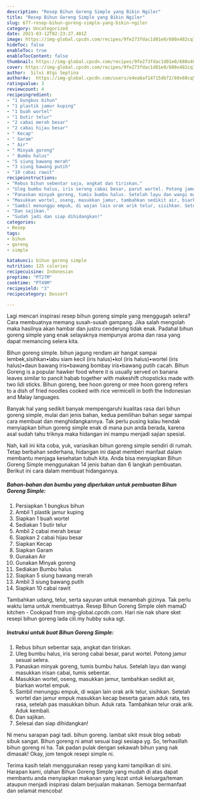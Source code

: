 ```yaml
---
description: "Resep Bihun Goreng Simple yang Bikin Ngiler"
title: "Resep Bihun Goreng Simple yang Bikin Ngiler"
slug: 677-resep-bihun-goreng-simple-yang-bikin-ngiler
category: Uncategorized
date: 2021-03-12T02:23:27.401Z
image: https://img-global.cpcdn.com/recipes/9fe273fdac1d01e0/680x482cq70/bihun-goreng-simple-foto-resep-utama.jpg
hideToc: false
enableToc: true
enableTocContent: false
thumbnail: https://img-global.cpcdn.com/recipes/9fe273fdac1d01e0/680x482cq70/bihun-goreng-simple-foto-resep-utama.jpg
cover: https://img-global.cpcdn.com/recipes/9fe273fdac1d01e0/680x482cq70/bihun-goreng-simple-foto-resep-utama.jpg
author:  Silvi Atgi Septina
authorAv:  https://img-global.cpcdn.com/users/e4ea6af14715db72/60x60cq50/avatar.jpg
ratingvalue: 3
reviewcount: 4
recipeingredient:
- "1 bungkus bihun"
- "1 plastik jamur kuping"
- "1 buah wortel"
- "1 butir telur"
- "2 cabai merah besar"
- "2 cabai hijau besar"
- " Kecap"
- " Garam"
- " Air"
- " Minyak goreng"
- " Bumbu halus"
- "5 siung bawang merah"
- "3 siung bawang putih"
- "10 cabai rawit"
recipeinstructions:
- "Rebus bihun sebentar saja, angkat dan tiriskan."
- "Uleg bumbu halus, iris serong cabai besar, parut wortel. Potong jamur sesuai selera."
- "Panaskan minyak goreng, tumis bumbu halus. Setelah layu dan wangi masukkan irisan cabai, tumis sebentar."
- "Masukkan wortel, oseng, masukkan jamur, tambahkan sedikit air, biarkan wortel empuk."
- "Sambil menunggu empuk, di wajan lain orak arik telur, sisihkan. Setelah wortel dan jamur empuk masukkan kecap beserta garam aduk rata, tes rasa, setelah pas masukkan bihun. Aduk rata. Tambahkan telur orak arik. Aduk kembali."
- "Dan sajikan."
- "Sudah jadi dan siap dihidangkan!"
categories:
- Resep
tags:
- bihun
- goreng
- simple

katakunci: bihun goreng simple 
nutrition: 125 calories
recipecuisine: Indonesian
preptime: "PT27M"
cooktime: "PT49M"
recipeyield: "3"
recipecategory: Dessert

---
```



Lagi mencari inspirasi resep bihun goreng simple yang menggugah selera? Cara membuatnya memang susah-susah gampang. Jika salah mengolah maka hasilnya akan hambar dan justru cenderung tidak enak. Padahal bihun goreng simple yang enak selayaknya mempunyai aroma dan rasa yang dapat memancing selera kita.


Bihun goreng simple. bihun jagung rendam air hangat sampai lembek,sisihkan•labu siam kecil (iris halus)•kol (iris halus)•wortel (iris halus)•daun bawang iris•bawang bombay iris•bawang putih cacah. Bihun Goreng is a popular hawker food where it is usually served on banana leaves similar to pancit habab together with makeshift chopsticks made with two lidi sticks. Bihun goreng, bee hoon goreng or mee hoon goreng refers to a dish of fried noodles cooked with rice vermicelli in both the Indonesian and Malay languages.

Banyak hal yang sedikit banyak mempengaruhi kualitas rasa dari bihun goreng simple, mulai dari jenis bahan, kedua pemilihan bahan segar sampai cara membuat dan menghidangkannya. Tak perlu pusing kalau hendak menyiapkan bihun goreng simple enak di mana pun anda berada, karena asal sudah tahu triknya maka hidangan ini mampu menjadi sajian spesial.


Nah, kali ini kita coba, yuk, variasikan bihun goreng simple sendiri di rumah. Tetap berbahan sederhana, hidangan ini dapat memberi manfaat dalam membantu menjaga kesehatan tubuh kita. Anda bisa menyiapkan Bihun Goreng Simple menggunakan 14 jenis bahan dan 6 langkah pembuatan. Berikut ini cara dalam membuat hidangannya.

<!--inarticleads1-->

##### Bahan-bahan dan bumbu yang diperlukan untuk pembuatan Bihun Goreng Simple:

1. Persiapkan 1 bungkus bihun
1. Ambil 1 plastik jamur kuping
1. Siapkan 1 buah wortel
1. Sediakan 1 butir telur
1. Ambil 2 cabai merah besar
1. Siapkan 2 cabai hijau besar
1. Siapkan  Kecap
1. Siapkan  Garam
1. Gunakan  Air
1. Gunakan  Minyak goreng
1. Sediakan  Bumbu halus
1. Siapkan 5 siung bawang merah
1. Ambil 3 siung bawang putih
1. Siapkan 10 cabai rawit


Tambahkan udang, telur, serta sayuran untuk menambah gizinya. Tak perlu waktu lama untuk membuatnya. Resep Bihun Goreng Simple oleh mamaD kitchen - Cookpad from img-global.cpcdn.com. Hari nie nak share sket resepi bihun goreng lada cili.my hubby suka sgt. 

<!--inarticleads2-->

##### Instruksi untuk buat Bihun Goreng Simple:

1. Rebus bihun sebentar saja, angkat dan tiriskan.
1. Uleg bumbu halus, iris serong cabai besar, parut wortel. Potong jamur sesuai selera.
1. Panaskan minyak goreng, tumis bumbu halus. Setelah layu dan wangi masukkan irisan cabai, tumis sebentar.
1. Masukkan wortel, oseng, masukkan jamur, tambahkan sedikit air, biarkan wortel empuk.
1. Sambil menunggu empuk, di wajan lain orak arik telur, sisihkan. Setelah wortel dan jamur empuk masukkan kecap beserta garam aduk rata, tes rasa, setelah pas masukkan bihun. Aduk rata. Tambahkan telur orak arik. Aduk kembali.
1. Dan sajikan.
1. Selesai dan siap dihidangkan!

Ni menu sarapan pagi tadi. bihun goreng. lambat sikit msuk blog sebab sibuk sangat. Bihun goreng ni amat sesuai bagi sesiapa yg. So, terhasillah bihun goreng ni ha. Tak padan pulak dengan sekawah bihun yang nak dimasak! Okay, jom tengok resepi simple ni. 

Terima kasih telah menggunakan resep yang kami tampilkan di sini. Harapan kami, olahan Bihun Goreng Simple yang mudah di atas dapat membantu anda menyiapkan makanan yang lezat untuk keluarga/teman ataupun menjadi inspirasi dalam berjualan makanan. Semoga bermanfaat dan selamat mencoba!
